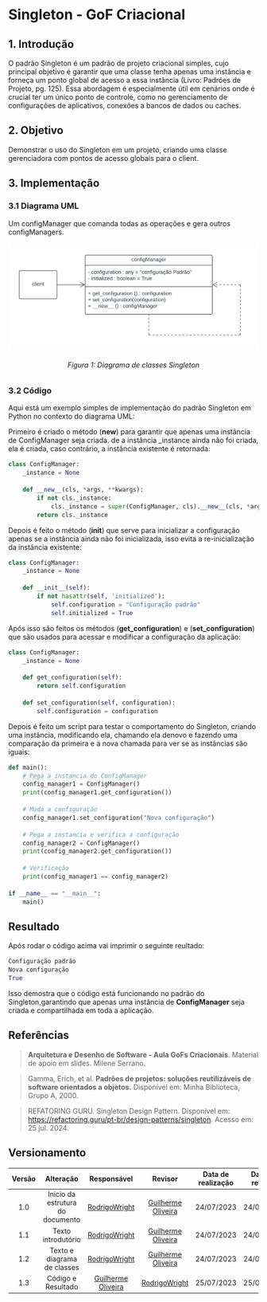 # Singleton - GoF Criacional

## 1. Introdução

O padrão Singleton é um padrão de projeto criacional simples, cujo principal objetivo é garantir que uma classe tenha apenas uma instância e forneça um ponto global de acesso a essa instância (Livro: Padrões de Projeto, pg. 125). Essa abordagem é especialmente útil em cenários onde é crucial ter um único ponto de controle, como no gerenciamento de configurações de aplicativos, conexões a bancos de dados ou caches.

## 2. Objetivo

Demonstrar o uso do Singleton em um projeto, criando uma classe gerenciadora com pontos de acesso globais para o client.

## 3. Implementação
### 3.1 Diagrama UML

Um configManager que comanda todas as operações e gera outros configManagers.

![diagramaSingleton](./src/Singleton/Singleton.png)
<h6 align = "center">Figura 1: Diagrama de classes Singleton</h6>

### 3.2 Código

Aqui está um exemplo simples de implementação do padrão Singleton em Python no contexto do diagrama UML:

Primeiro é criado o método (**new**) para garantir que apenas uma instância de ConfigManager seja criada. de a instância _instance ainda não foi criada, ela é criada, caso contrário, a instância existente é retornada:

```Python
class ConfigManager:
    _instance = None

    def __new__(cls, *args, **kwargs):
        if not cls._instance:
            cls._instance = super(ConfigManager, cls).__new__(cls, *args, **kwargs)
        return cls._instance

```

Depois é feito o método (**init**) que serve para inicializar a configuração apenas se a instância ainda não foi inicializada, isso evita a re-inicialização da instância existente:

```Python
class ConfigManager:
    _instance = None

    def __init__(self):
        if not hasattr(self, 'initialized'):
            self.configuration = "Configuração padrão"
            self.initialized = True
```

Após isso são feitos os métodos (**get_configuration**) e (**set_configuration**) que são usados para acessar e modificar a configuração da aplicação:

```Python
class ConfigManager:
    _instance = None

    def get_configuration(self):
        return self.configuration

    def set_configuration(self, configuration):
        self.configuration = configuration
```
Depois é feito um script para testar o comportamento do Singleton, criando uma instância, modificando ela, chamando ela denovo e fazendo uma comparação da primeira e a nova chamada para ver se as instâncias são iguais:

```Python
def main():
    # Pega a instancia do ConfigManager
    config_manager1 = ConfigManager()
    print(config_manager1.get_configuration())  

    # Muda a configuração
    config_manager1.set_configuration("Nova configuração")

    # Pega a instancia e verifica a configuração
    config_manager2 = ConfigManager()
    print(config_manager2.get_configuration())  

    # Verificação
    print(config_manager1 == config_manager2)  

if __name__ == "__main__":
    main()
```


## Resultado
Após rodar o código acima vai imprimir o seguinte reultado:
```Python
Configuração padrão
Nova configuração
True
```
Isso demostra que o código está funcionando no padrão do Singleton,garantindo que apenas uma instância de **ConfigManager** seja criada e compartilhada em toda a aplicação.

## Referências

> **Arquitetura e Desenho de Software - Aula GoFs Criacionais**. Material de apoio em slides. Milene Serrano.

> Gamma, Erich, et al. **Padrões de projetos: soluções reutilizáveis de software orientados a objetos.** Disponível em: Minha Biblioteca, Grupo A, 2000.

>REFATORING GURU. Singleton Design Pattern. Disponível em: https://refactoring.guru/pt-br/design-patterns/singleton. Acesso em: 25 jul. 2024.
 

## Versionamento

| Versão | Alteração |  Responsável  | Revisor | Data de realização | Data de revisão |
| :------: | :---: | :-----: | :----: | :----: | :-----: |
| 1.0    | Inicio da estrutura do documento | [RodrigoWright](https://github.com/RodrigoWright) | [Guilherme Oliveira](https://github.com/GG555-13) | 24/07/2023 | 24/07/2023 |
| 1.1 | Texto introdutório | [RodrigoWright](https://github.com/RodrigoWright) | [Guilherme Oliveira](https://github.com/GG555-13) | 24/07/2023 | 24/07/2023 | 
| 1.2 | Texto e diagrama de classes | [RodrigoWright](https://github.com/RodrigoWright) | [Guilherme Oliveira](https://github.com/GG555-13) | 24/07/2023 | 24/07/2023 |  
| 1.3 | Código e Resultado | [Guilherme Oliveira](https://github.com/GG555-13)| [RodrigoWright](https://github.com/RodrigoWright) | 25/07/2023 | 25/07/2023 | 


